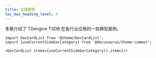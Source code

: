 ```yaml
---
title: 实践案例
toc_max_heading_level: 4
---
```


本章介绍了 TDengine TSDB 在各行业应用的一些典型案例。

```mdx-code-block
import DocCardList from '@theme/DocCardList';
import {useCurrentSidebarCategory} from '@docusaurus/theme-common';

<DocCardList items={useCurrentSidebarCategory().items}/>
```